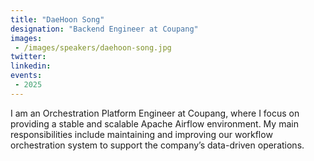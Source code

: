 ```yaml
---
title: "DaeHoon Song"
designation: "Backend Engineer at Coupang"
images:
 - /images/speakers/daehoon-song.jpg
twitter: 
linkedin: 
events:
 - 2025
---
```


I am an Orchestration Platform Engineer at Coupang, where I focus on providing a stable and scalable Apache Airflow environment. My main responsibilities include maintaining and improving our workflow orchestration system to support the company’s data-driven operations.